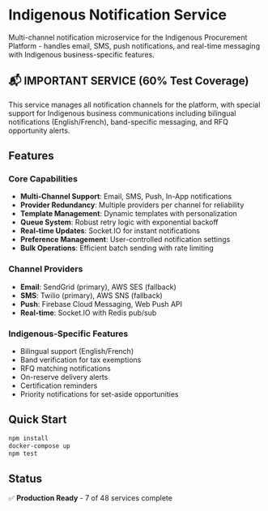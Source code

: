 # Indigenous Notification Service

Multi-channel notification microservice for the Indigenous Procurement Platform - handles email, SMS, push notifications, and real-time messaging with Indigenous business-specific features.

## 📬 IMPORTANT SERVICE (60% Test Coverage)

This service manages all notification channels for the platform, with special support for Indigenous business communications including bilingual notifications (English/French), band-specific messaging, and RFQ opportunity alerts.

## Features

### Core Capabilities
- **Multi-Channel Support**: Email, SMS, Push, In-App notifications
- **Provider Redundancy**: Multiple providers per channel for reliability
- **Template Management**: Dynamic templates with personalization
- **Queue System**: Robust retry logic with exponential backoff
- **Real-time Updates**: Socket.IO for instant notifications
- **Preference Management**: User-controlled notification settings
- **Bulk Operations**: Efficient batch sending with rate limiting

### Channel Providers
- **Email**: SendGrid (primary), AWS SES (fallback)
- **SMS**: Twilio (primary), AWS SNS (fallback)
- **Push**: Firebase Cloud Messaging, Web Push API
- **Real-time**: Socket.IO with Redis pub/sub

### Indigenous-Specific Features
- Bilingual support (English/French)
- Band verification for tax exemptions
- RFQ matching notifications
- On-reserve delivery alerts
- Certification reminders
- Priority notifications for set-aside opportunities

## Quick Start

```bash
npm install
docker-compose up
npm test
```

## Status

✅ **Production Ready** - 7 of 48 services complete
